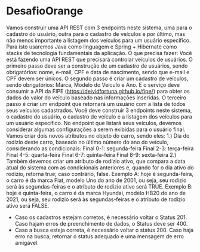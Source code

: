 # DesafioOrange
Vamos construir uma API REST com 3 endpoints neste sistema, uma para o cadastro 
do usuário, outra para o cadastro de veículos e por último, mas não menos importante a 
listagem dos veículos para um usuário específico. Para isto usaremos Java como 
linguagem e Spring + Hibernate como stacks de tecnologia fundamentais da aplicação. O 
que precisa fazer:
Você está fazendo uma API REST que precisará controlar veículos de usuários.
O primeiro passo deve ser a construção de um cadastro de usuários, sendo 
obrigatórios: nome, e-mail, CPF e data de nascimento, sendo que e-mail e CPF devem 
ser únicos.
O segundo passo é criar um cadastro de veículos, sendo obrigatórios: Marca, Modelo 
do Veículo e Ano. E o serviço deve consumir a API da FIPE 
(https://deividfortuna.github.io/fipe/) para obter os dados do valor do veículo baseado 
nas informações inseridas.
O terceiro passo é criar um endpoint que retornará um usuário com a lista de todos 
seus veículos cadastrados.
Você deve construir 3 endpoints neste sistema, o cadastro do usuário, o cadastro de 
veículo e a listagem dos veículos para um usuário específico.
No endpoint que listará seus veículos, devemos considerar algumas configurações a 
serem exibidas para o usuário final. Vamos criar dois novos atributos no objeto do 
carro, sendo eles:
1.) Dia do rodízio deste carro, baseado no último número do ano do veículo, 
considerando as condicionais:
Final 0-1: segunda-feira
Final 2-3: terça-feira
Final 4-5: quarta-feira
Final 6-7: quinta-feira
Final 8-9: sexta-feira
2.) Também devemos criar um atributo de rodízio ativo, que compara a data atual do 
sistema com as condicionais anteriores e, quando for o dia ativo do rodizio, 
retorna true; caso contrário, false.
Exemplo A: hoje é segunda-feira, o carro é da marca Fiat, modelo Uno do ano de 2001, 
ou seja, seu rodízio será às segundas-feiras e o atributo de rodízio ativo será TRUE.
Exemplo B: hoje é quinta-feira, o carro é da marca Hyundai, modelo HB20 do ano de 
2021, ou seja, seu rodizio será às segundas-feiras e o atributo de rodízio ativo 
será FALSE.
- Caso os cadastros estejam corretos, é necessário voltar o Status 201. 
Caso hajam erros de preenchimento de dados, o Status deve ser 400.
- Caso a busca esteja correta, é necessário voltar o status 200. Caso haja erro na 
busca, retornar o status adequado e uma mensagem de erro amigável.
